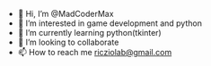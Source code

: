 - 👋 Hi, I’m @MadCoderMax
- 👀 I’m interested in game development and python 
- 🌱 I’m currently learning python(tkinter)
- 💞️ I’m looking to collaborate
- 📫 How to reach me ricziolab@gmail.com

<!---
MadCoderMax/MadCoderMax is a ✨ special ✨ repository because its `README.md` (this file) appears on your GitHub profile.
You can click the Preview link to take a look at your changes.
--->
